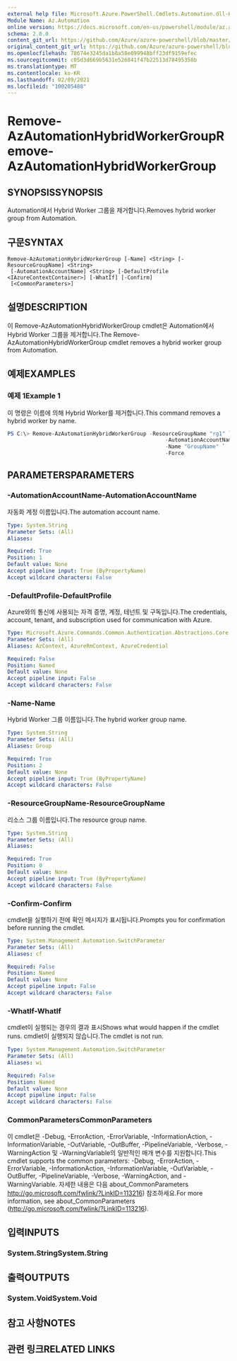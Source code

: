 ```yaml
---
external help file: Microsoft.Azure.PowerShell.Cmdlets.Automation.dll-Help.xml
Module Name: Az.Automation
online version: https://docs.microsoft.com/en-us/powershell/module/az.automation/remove-azautomationhybridworkergroup
schema: 2.0.0
content_git_url: https://github.com/Azure/azure-powershell/blob/master/src/Automation/Automation/help/Remove-AzAutomationHybridWorkerGroup.md
original_content_git_url: https://github.com/Azure/azure-powershell/blob/master/src/Automation/Automation/help/Remove-AzAutomationHybridWorkerGroup.md
ms.openlocfilehash: 78674e3245da1b8a58e099948bff23df9159efec
ms.sourcegitcommit: c05d3d669b5631e526841f47b22513d78495350b
ms.translationtype: MT
ms.contentlocale: ko-KR
ms.lasthandoff: 02/09/2021
ms.locfileid: "100205488"
---
```

# <span data-ttu-id="25aa8-101">Remove-AzAutomationHybridWorkerGroup</span><span class="sxs-lookup"><span data-stu-id="25aa8-101">Remove-AzAutomationHybridWorkerGroup</span></span>

## <span data-ttu-id="25aa8-102">SYNOPSIS</span><span class="sxs-lookup"><span data-stu-id="25aa8-102">SYNOPSIS</span></span>
<span data-ttu-id="25aa8-103">Automation에서 Hybrid Worker 그룹을 제거합니다.</span><span class="sxs-lookup"><span data-stu-id="25aa8-103">Removes hybrid worker group from Automation.</span></span>

## <span data-ttu-id="25aa8-104">구문</span><span class="sxs-lookup"><span data-stu-id="25aa8-104">SYNTAX</span></span>

```
Remove-AzAutomationHybridWorkerGroup [-Name] <String> [-ResourceGroupName] <String>
 [-AutomationAccountName] <String> [-DefaultProfile <IAzureContextContainer>] [-WhatIf] [-Confirm]
 [<CommonParameters>]
```

## <span data-ttu-id="25aa8-105">설명</span><span class="sxs-lookup"><span data-stu-id="25aa8-105">DESCRIPTION</span></span>
<span data-ttu-id="25aa8-106">이 Remove-AzAutomationHybridWorkerGroup cmdlet은 Automation에서 Hybrid Worker 그룹을 제거합니다.</span><span class="sxs-lookup"><span data-stu-id="25aa8-106">The Remove-AzAutomationHybridWorkerGroup cmdlet removes a hybrid worker group from Automation.</span></span>

## <span data-ttu-id="25aa8-107">예제</span><span class="sxs-lookup"><span data-stu-id="25aa8-107">EXAMPLES</span></span>

### <span data-ttu-id="25aa8-108">예제 1</span><span class="sxs-lookup"><span data-stu-id="25aa8-108">Example 1</span></span>
<span data-ttu-id="25aa8-109">이 명령은 이름에 의해 Hybrid Worker를 제거합니다.</span><span class="sxs-lookup"><span data-stu-id="25aa8-109">This command removes a hybrid worker by name.</span></span>

```powershell
PS C:\> Remove-AzAutomationHybridWorkerGroup -ResourceGroupName "rg1" `
                                                  -AutomationAccountName "devAccount" `
                                                  -Name "GroupName" `
                                                  -Force
```

## <span data-ttu-id="25aa8-110">PARAMETERS</span><span class="sxs-lookup"><span data-stu-id="25aa8-110">PARAMETERS</span></span>

### <span data-ttu-id="25aa8-111">-AutomationAccountName</span><span class="sxs-lookup"><span data-stu-id="25aa8-111">-AutomationAccountName</span></span>
<span data-ttu-id="25aa8-112">자동화 계정 이름입니다.</span><span class="sxs-lookup"><span data-stu-id="25aa8-112">The automation account name.</span></span>

```yaml
Type: System.String
Parameter Sets: (All)
Aliases:

Required: True
Position: 1
Default value: None
Accept pipeline input: True (ByPropertyName)
Accept wildcard characters: False
```

### <span data-ttu-id="25aa8-113">-DefaultProfile</span><span class="sxs-lookup"><span data-stu-id="25aa8-113">-DefaultProfile</span></span>
<span data-ttu-id="25aa8-114">Azure와의 통신에 사용되는 자격 증명, 계정, 테넌트 및 구독입니다.</span><span class="sxs-lookup"><span data-stu-id="25aa8-114">The credentials, account, tenant, and subscription used for communication with Azure.</span></span>

```yaml
Type: Microsoft.Azure.Commands.Common.Authentication.Abstractions.Core.IAzureContextContainer
Parameter Sets: (All)
Aliases: AzContext, AzureRmContext, AzureCredential

Required: False
Position: Named
Default value: None
Accept pipeline input: False
Accept wildcard characters: False
```

### <span data-ttu-id="25aa8-115">-Name</span><span class="sxs-lookup"><span data-stu-id="25aa8-115">-Name</span></span>
<span data-ttu-id="25aa8-116">Hybrid Worker 그룹 이름입니다.</span><span class="sxs-lookup"><span data-stu-id="25aa8-116">The hybrid worker group name.</span></span>

```yaml
Type: System.String
Parameter Sets: (All)
Aliases: Group

Required: True
Position: 2
Default value: None
Accept pipeline input: True (ByPropertyName)
Accept wildcard characters: False
```

### <span data-ttu-id="25aa8-117">-ResourceGroupName</span><span class="sxs-lookup"><span data-stu-id="25aa8-117">-ResourceGroupName</span></span>
<span data-ttu-id="25aa8-118">리소스 그룹 이름입니다.</span><span class="sxs-lookup"><span data-stu-id="25aa8-118">The resource group name.</span></span>

```yaml
Type: System.String
Parameter Sets: (All)
Aliases:

Required: True
Position: 0
Default value: None
Accept pipeline input: True (ByPropertyName)
Accept wildcard characters: False
```

### <span data-ttu-id="25aa8-119">-Confirm</span><span class="sxs-lookup"><span data-stu-id="25aa8-119">-Confirm</span></span>
<span data-ttu-id="25aa8-120">cmdlet을 실행하기 전에 확인 메시지가 표시됩니다.</span><span class="sxs-lookup"><span data-stu-id="25aa8-120">Prompts you for confirmation before running the cmdlet.</span></span>

```yaml
Type: System.Management.Automation.SwitchParameter
Parameter Sets: (All)
Aliases: cf

Required: False
Position: Named
Default value: None
Accept pipeline input: False
Accept wildcard characters: False
```

### <span data-ttu-id="25aa8-121">-WhatIf</span><span class="sxs-lookup"><span data-stu-id="25aa8-121">-WhatIf</span></span>
<span data-ttu-id="25aa8-122">cmdlet이 실행되는 경우의 결과 표시</span><span class="sxs-lookup"><span data-stu-id="25aa8-122">Shows what would happen if the cmdlet runs.</span></span>
<span data-ttu-id="25aa8-123">cmdlet이 실행되지 않습니다.</span><span class="sxs-lookup"><span data-stu-id="25aa8-123">The cmdlet is not run.</span></span>

```yaml
Type: System.Management.Automation.SwitchParameter
Parameter Sets: (All)
Aliases: wi

Required: False
Position: Named
Default value: None
Accept pipeline input: False
Accept wildcard characters: False
```

### <span data-ttu-id="25aa8-124">CommonParameters</span><span class="sxs-lookup"><span data-stu-id="25aa8-124">CommonParameters</span></span>
<span data-ttu-id="25aa8-125">이 cmdlet은 -Debug, -ErrorAction, -ErrorVariable, -InformationAction, -InformationVariable, -OutVariable, -OutBuffer, -PipelineVariable, -Verbose, -WarningAction 및 -WarningVariable의 일반적인 매개 변수를 지원합니다.</span><span class="sxs-lookup"><span data-stu-id="25aa8-125">This cmdlet supports the common parameters: -Debug, -ErrorAction, -ErrorVariable, -InformationAction, -InformationVariable, -OutVariable, -OutBuffer, -PipelineVariable, -Verbose, -WarningAction, and -WarningVariable.</span></span> <span data-ttu-id="25aa8-126">자세한 내용은 다음 about_CommonParameters http://go.microsoft.com/fwlink/?LinkID=113216) 참조하세요.</span><span class="sxs-lookup"><span data-stu-id="25aa8-126">For more information, see about_CommonParameters (http://go.microsoft.com/fwlink/?LinkID=113216).</span></span>

## <span data-ttu-id="25aa8-127">입력</span><span class="sxs-lookup"><span data-stu-id="25aa8-127">INPUTS</span></span>

### <span data-ttu-id="25aa8-128">System.String</span><span class="sxs-lookup"><span data-stu-id="25aa8-128">System.String</span></span>

## <span data-ttu-id="25aa8-129">출력</span><span class="sxs-lookup"><span data-stu-id="25aa8-129">OUTPUTS</span></span>

### <span data-ttu-id="25aa8-130">System.Void</span><span class="sxs-lookup"><span data-stu-id="25aa8-130">System.Void</span></span>

## <span data-ttu-id="25aa8-131">참고 사항</span><span class="sxs-lookup"><span data-stu-id="25aa8-131">NOTES</span></span>

## <span data-ttu-id="25aa8-132">관련 링크</span><span class="sxs-lookup"><span data-stu-id="25aa8-132">RELATED LINKS</span></span>
